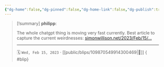 ```yaml
---
{"dg-home":false,"dg-pinned":false,"dg-home-link":false,"dg-publish":true,"tags":["dgblip"],"disabled rules":["yaml-title","yaml-title-alias","file-name-heading"],"title":"philipp on mastodon @ 2023-02-15","created-date":"2023-02-15T20:05:45","id":109870549914300460,"updated-date":"2025-05-02T08:50:43","dg-path":"blips/109870549914300469.md","permalink":"/blips/109870549914300469/","dgPassFrontmatter":true}
---
```


> [!summary] **philipp**:
>
> The whole chatgpt thing is moving very fast currently. Best article to capture the current weirdnesses: [simonwillison.net/2023/Feb/15/…](https://simonwillison.net/2023/Feb/15/bing/)
> - - -
>
> 🗓️ `Wed, Feb 15, 2023` · [[public/blips/109870549914300469\|🔗]]
{ #blip}

